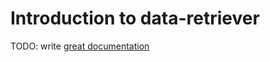 # Introduction to data-retriever

TODO: write [great documentation](http://jacobian.org/writing/what-to-write/)
